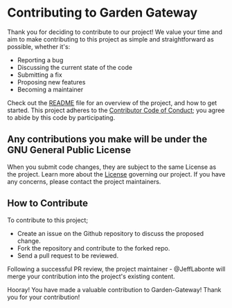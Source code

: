 # Contributing to Garden Gateway

Thank you for deciding to contribute to our project! We value your time and aim to make contributing to this project as simple and straightforward as possible, whether it's:

- Reporting a bug
- Discussing the current state of the code
- Submitting a fix
- Proposing new features
- Becoming a maintainer

Check out the [README](https://github.com/JeffLabonte/garden-gateway/blob/main/README.md) file for an overview of the project, and how to get started. This project adheres to the [Contributor Code of Conduct](https://github.com/JeffLabonte/garden-gateway/blob/main/CODE_OF_CONDUCT.md); you agree to abide by this code by participating.

## Any contributions you make will be under the GNU General Public License

When you submit code changes, they are subject to the same License as the project. Learn more about the [License](https://github.com/JeffLabonte/garden-gateway/blob/main/LICENSE) governing our project. If you have any concerns, please contact the project maintainers.

## How to Contribute

To contribute to this project;

- Create an issue on the Github repository to discuss the proposed change.
- Fork the repository and contribute to the forked repo.
- Send a pull request to be reviewed.

Following a successful PR review, the project maintainer - @JeffLabonte will merge your contribution into the project's existing content.

Hooray! You have made a valuable contribution to Garden-Gateway!
Thank you for your contribution!
